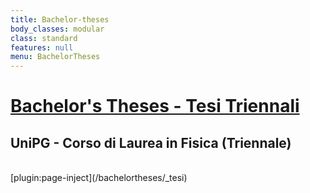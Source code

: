 ```yaml
---
title: Bachelor-theses
body_classes: modular
class: standard
features: null
menu: BachelorTheses
---
```


# [Bachelor's Theses - Tesi Triennali](/bachelortheses)
## **UniPG - Corso di Laurea in Fisica (Triennale)**


</br>
[plugin:page-inject](/bachelortheses/_tesi)